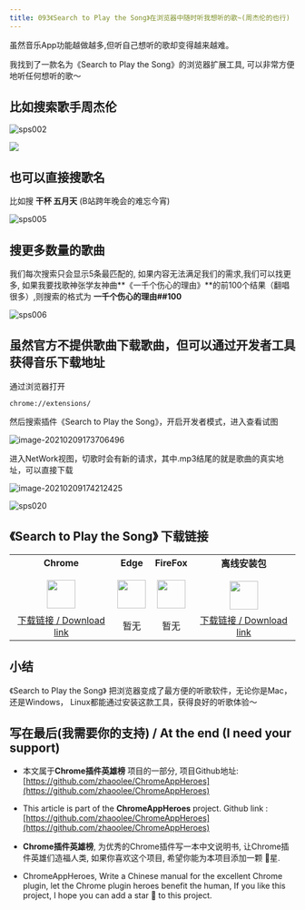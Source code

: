 ```yaml
---
title: 093《Search to Play the Song》在浏览器中随时听我想听的歌~(周杰伦的也行)
---
```




虽然音乐App功能越做越多,但听自己想听的歌却变得越来越难。



我找到了一款名为《Search to Play the Song》的浏览器扩展工具, 可以非常方便地听任何想听的歌～



## 比如搜索歌手**周杰伦**



![sps002](https://cdn.fangyuanxiaozhan.com/assets/1612861683772xmXR7sYk.gif)



![](https://cdn.fangyuanxiaozhan.com/assets/1612862842441nySiAHaW.png)

## 也可以直接搜歌名



比如搜 **干杯 五月天** (B站跨年晚会的难忘今宵)

![sps005](https://cdn.fangyuanxiaozhan.com/assets/1612861986817cwbCA0r5.gif)





## 搜更多数量的歌曲



我们每次搜索只会显示5条最匹配的, 如果内容无法满足我们的需求,我们可以找更多, 如果我要找歌神张学友神曲**《一千个伤心的理由》**的前100个结果（翻唱很多）,则搜索的格式为 **一千个伤心的理由##100**

![sps006](https://cdn.fangyuanxiaozhan.com/assets/16128626798095x6Y4MWp.gif)





## 虽然官方不提供歌曲下载歌曲，但可以通过开发者工具获得音乐下载地址

通过浏览器打开

```
chrome://extensions/
```



然后搜索插件《Search to Play the Song》，开启开发者模式，进入查看试图

![image-20210209173706496](https://cdn.fangyuanxiaozhan.com/assets/1612863427504DHQiw4sD.png)





进入NetWork视图，切歌时会有新的请求，其中.mp3结尾的就是歌曲的真实地址，可以直接下载



![image-20210209174212425](https://cdn.fangyuanxiaozhan.com/assets/1612863732841EPs00tb0.png)



![sps020](https://cdn.fangyuanxiaozhan.com/assets/1612864113341MTZ7iJEX.gif)

## 《Search to Play the Song》 下载链接

<table style="table-layout: fixed;">
<tbody>
<tr>
<td><div style="text-align: center;"><div style="font-weight: bold">Chrome</div><br/><div><img  style="width:50px; height:auto;" src="https://v2fy.com/asset/0i/ChromeAppHeroes/page/001_markdown_here.assets/chromeappheroes-chrome-icon.png"/></div></div></td>
<td><div style="text-align: center;" ><div style="font-weight: bold">Edge</div><br/><div><img style="width:50px; height:auto;" src="https://v2fy.com/asset/0i/ChromeAppHeroes/page/001_markdown_here.assets/chromeappheroes-edge-icon.png"/></div></div></td>
<td><div style="text-align: center;" ><div style="font-weight: bold">FireFox</div><br/><div><img  style="width:50px; height:auto;" src="https://v2fy.com/asset/0i/ChromeAppHeroes/page/001_markdown_here.assets/chromeappheroes-firefox-icon.png"/></div></div></td>
<td><div style="text-align: center;" ><div style="font-weight: bold">离线安装包</div><br/><div><img  style="width:50px; height:auto;" src="https://v2fy.com/asset/0i/ChromeAppHeroes/page/001_markdown_here.assets/chromeappheroes-github-download.png"/></div></div></td>
</tr>
<tr>
<td>
<div style="text-align: center;">
<a  href="https://chrome.google.com/webstore/detail/search-to-play-the-song/anfmgjkkbagjfdejhbjdiapgkbhpigpm">下载链接 / Download link</a>
</div>
</td>
<td>
<div style="text-align: center;">
暂无
</div>
</td>
<td>
<div style="text-align: center;">
暂无
</div>
</td>
<td>
<div style="text-align: center;"><a  href="https://cdn.jsdelivr.net/gh/zhaoolee/ChromeAppHeroes/backup/093-search-to-play-the-song.zip">下载链接 / Download link</a></div>
</td>
</tr>
</tbody>
</table>


## 小结

《Search to Play the Song》 把浏览器变成了最方便的听歌软件，无论你是Mac，还是Windows， Linux都能通过安装这款工具，获得良好的听歌体验～



## 写在最后(我需要你的支持) / At the end (I need your support)

- 本文属于**Chrome插件英雄榜** 项目的一部分, 项目Github地址: [https://github.com/zhaoolee/ChromeAppHeroes](https://github.com/zhaoolee/ChromeAppHeroes)


- This article is part of the **ChromeAppHeroes** project. Github link : [https://github.com/zhaoolee/ChromeAppHeroes](https://github.com/zhaoolee/ChromeAppHeroes) 

- **Chrome插件英雄榜**, 为优秀的Chrome插件写一本中文说明书, 让Chrome插件英雄们造福人类, 如果你喜欢这个项目, 希望你能为本项目添加一颗 🌟星.

- ChromeAppHeroes, Write a Chinese manual for the excellent Chrome plugin, let the Chrome plugin heroes benefit the human, If you like this project, I hope you can add a star 🌟 to this project.

